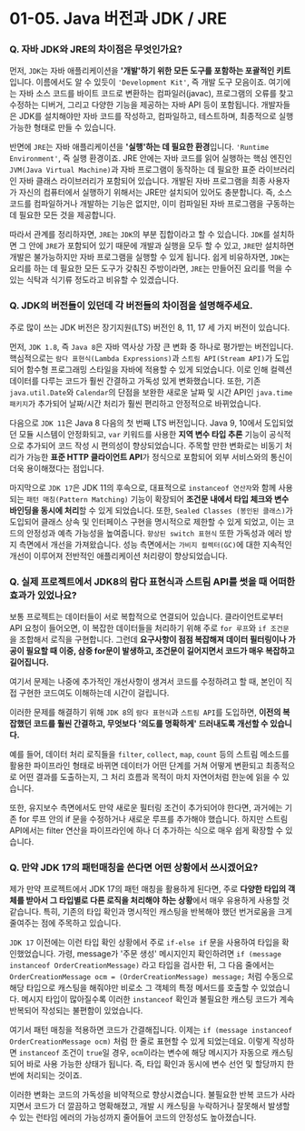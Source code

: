 # 01-05. Java 버전과 JDK / JRE

### Q. 자바 JDK와 JRE의 차이점은 무엇인가요?

먼저, `JDK`는 자바 애플리케이션을 **'개발'하기 위한 모든 도구를 포함하는 포괄적인 키트**입니다. 이름에서도 알 수 있듯이 `'Development Kit'`, 즉 개발 도구 모음이죠. 여기에는 자바 소스 코드를 바이트 코드로 변환하는 컴파일러(javac), 프로그램의 오류를 찾고 수정하는 디버거, 그리고 다양한 기능을 제공하는 자바 API 등이 포함됩니다. 개발자들은 JDK를 설치해야만 자바 코드를 작성하고, 컴파일하고, 테스트하며, 최종적으로 실행 가능한 형태로 만들 수 있습니다.

반면에 `JRE`는 자바 애플리케이션을 **'실행'하는 데 필요한 환경**입니다. `'Runtime Environment'`, 즉 실행 환경이죠. JRE 안에는 자바 코드를 읽어 실행하는 핵심 엔진인 `JVM(Java Virtual Machine)`과 자바 프로그램이 동작하는 데 필요한 표준 라이브러리인 자바 클래스 라이브러리가 포함되어 있습니다. 개발된 자바 프로그램을 최종 사용자가 자신의 컴퓨터에서 실행하기 위해서는 JRE만 설치되어 있어도 충분합니다. 즉, 소스 코드를 컴파일하거나 개발하는 기능은 없지만, 이미 컴파일된 자바 프로그램을 구동하는 데 필요한 모든 것을 제공합니다.

따라서 관계를 정리하자면, `JRE`는 `JDK`의 부분 집합이라고 할 수 있습니다. `JDK`를 설치하면 그 안에 `JRE`가 포함되어 있기 때문에 개발과 실행을 모두 할 수 있고, `JRE`만 설치하면 개발은 불가능하지만 자바 프로그램을 실행할 수 있게 됩니다. 쉽게 비유하자면, `JDK`는 요리를 하는 데 필요한 모든 도구가 갖춰진 주방이라면, `JRE`는 만들어진 요리를 먹을 수 있는 식탁과 식기류 정도라고 비유할 수 있겠습니다.



### Q. JDK의 버전들이 있던데 각 버전들의 차이점을 설명해주세요.

주로 많이 쓰는 JDK 버전은 장기지원(LTS) 버전인 8, 11, 17 세 가지 버전이 있습니다.

먼저, `JDK 1.8`, 즉 `Java 8`은 자바 역사상 가장 큰 변화 중 하나로 평가받는 버전입니다. 핵심적으로는 `람다 표현식(Lambda Expressions)`과 `스트림 API(Stream API)`가 도입되어 함수형 프로그래밍 스타일을 자바에 적용할 수 있게 되었습니다. 이로 인해 컬렉션 데이터를 다루는 코드가 훨씬 간결하고 가독성 있게 변화했습니다. 또한, 기존 `java.util.Date`와 `Calendar`의 단점을 보완한 새로운 날짜 및 시간 API인 `java.time 패키지`가 추가되어 날짜/시간 처리가 훨씬 편리하고 안정적으로 바뀌었습니다.

다음으로 `JDK 11`은 Java 8 다음의 첫 번째 LTS 버전입니다. Java 9, 10에서 도입되었던 모듈 시스템이 안정화되고, `var` 키워드를 사용한 **지역 변수 타입 추론** 기능이 공식적으로 추가되어 코드 작성 시 편의성이 향상되었습니다. 주목할 만한 변화로는 비동기 처리가 가능한 **표준 HTTP 클라이언트 API**가 정식으로 포함되어 외부 서비스와의 통신이 더욱 용이해졌다는 점입니다.

마지막으로 `JDK 17`은 JDK 11의 후속으로, 대표적으로 `instanceof 연산자`와 함께 사용되는 `패턴 매칭(Pattern Matching)` 기능이 확장되어 **조건문 내에서 타입 체크와 변수 바인딩을 동시에 처리**할 수 있게 되었습니다. 또한, `Sealed Classes (봉인된 클래스)`가 도입되어 클래스 상속 및 인터페이스 구현을 명시적으로 제한할 수 있게 되었고, 이는 코드의 안정성과 예측 가능성을 높여줍니다. `향상된 switch 표현식` 또한 가독성과 에러 방지 측면에서 개선을 가져왔습니다. 성능 측면에서는 `가비지 컬렉터(GC)`에 대한 지속적인 개선이 이루어져 전반적인 애플리케이션 처리량이 향상되었습니다.



### Q. 실제 프로젝트에서 JDK8의 람다 표현식과 스트림 API를 썻을 때 어떠한 효과가 있었나요?

보통 프로젝트는 데이터들이 서로 복합적으로 연결되어 있습니다. 클라이언트로부터 API 요청이 들어오면, 이 복잡한 데이터들을 처리하기 위해 주로 `for 루프`와 `if 조건문`을 조합해서 로직을 구현합니다. 그런데 **요구사항이 점점 복잡해져 데이터 필터링이나 가공이 필요할 때 이중, 삼중 for문이 발생하고, 조건문이 길어지면서 코드가 매우 복잡하고 길어집니다.**

여기서 문제는 나중에 추가적인 개선사항이 생겨서 코드를 수정하려고 할 때, 본인이 직접 구현한 코드여도 이해하는데 시간이 걸립니다.

이러한 문제를 해결하기 위해 `JDK 8`의 `람다 표현식`과 `스트림 API`를 도입하면, **이전의 복잡했던 코드를 훨씬 간결하고, 무엇보다 '의도를 명확하게' 드러내도록 개선할 수 있습니다.**

예를 들어, 데이터 처리 로직들을 `filter`, `collect`, `map`, `count` 등의 스트림 메소드를 활용한 파이프라인 형태로 바뀌면 데이터가 어떤 단계를 거쳐 어떻게 변환되고 최종적으로 어떤 결과를 도출하는지, 그 처리 흐름과 목적이 마치 자연어처럼 한눈에 읽을 수 있습니다.

또한, 유지보수 측면에서도 만약 새로운 필터링 조건이 추가되어야 한다면, 과거에는 기존 for 루프 안의 if 문을 수정하거나 새로운 루프를 추가해야 했습니다. 하지만 스트림 API에서는 filter 연산을 파이프라인에 하나 더 추가하는 식으로 매우 쉽게 확장할 수 있습니다.



### Q. 만약 JDK 17의 패턴매칭을 쓴다면 어떤 상황에서 쓰시겠어요?

제가 만약 프로젝트에서 JDK 17의 패턴 매칭을 활용하게 된다면, 주로 **다양한 타입의 객체를 받아서 그 타입별로 다른 로직을 처리해야 하는 상황**에서 매우 유용하게 사용할 것 같습니다. 특히, 기존의 타입 확인과 명시적인 캐스팅을 반복해야 했던 번거로움을 크게 줄여주는 점에 주목하고 있습니다.

`JDK 17` 이전에는 이런 타입 확인 상황에서 주로 `if-else if` 문을 사용하여 타입을 확인했었습니다. 가령, message가 '주문 생성' 메시지인지 확인하려면 `if (message instanceof OrderCreationMessage)` 라고 타입을 검사한 뒤, 그 다음 줄에서는 `OrderCreationMessage ocm = (OrderCreationMessage) message;` 처럼 수동으로 해당 타입으로 캐스팅을 해줘야만 비로소 그 객체의 특정 메서드를 호출할 수 있었습니다. 메시지 타입이 많아질수록 이러한 `instanceof` 확인과 불필요한 캐스팅 코드가 계속 반복되어 작성되는 불편함이 있었습니다.

여기서 패턴 매칭을 적용하면 코드가 간결해집니다. 이제는 `if (message instanceof OrderCreationMessage ocm)` 처럼 한 줄로 표현할 수 있게 되었는데요. 이렇게 작성하면 `instanceof` 조건이 `true`일 경우, `ocm`이라는 변수에 해당 메시지가 자동으로 캐스팅되어 바로 사용 가능한 상태가 됩니다. 즉, 타입 확인과 동시에 변수 선언 및 할당까지 한 번에 처리되는 것이죠.

이러한 변화는 코드의 가독성을 비약적으로 향상시켰습니다. 불필요한 반복 코드가 사라지면서 코드가 더 깔끔하고 명확해졌고, 개발 시 캐스팅을 누락하거나 잘못해서 발생할 수 있는 런타임 에러의 가능성까지 줄어들어 코드의 안정성도 높아졌습니다.
